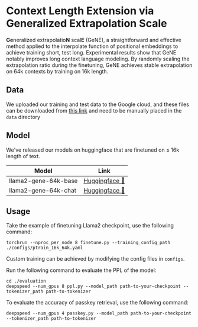 # Context Length Extension via Generalized Extrapolation Scale

**Ge**neralized extrapolatio**N** scal**E** (GeNE), a straightforward and effective method applied to the interpolate function of positional embeddings to achieve training short, test long. Experimental results show
that GeNE notably improves long context language modeling. By randomly scaling the extrapolation ratio during the finetuning, GeNE achieves stable extrapolation on 64k contexts by training on 16k length.

## Data
We uploaded our training and test data to the Google cloud, and these files can be downloaded from [this link](https://drive.google.com/drive/folders/1WS-xo9XAAry7_MA4y0aClz6TGnbaA1Bp?usp=sharing) and need to be manually placed in the `data` directory

## Model

We've released our models on huggingface that are finetuned on $\leq$ 16k length of text.

| Model | Link  |
|-------|-------|
|llama2-gene-64k-base| [Huggingface 🤗](https://huggingface.co/voolxanQED/llama2-gene-64k-base)|
|llama2-gene-64k-chat| [Huggingface 🤗](https://huggingface.co/voolxanQED/llama2-gene-64k-chat)|






## Usage

Take the example of finetuning Llama2 checkpoint, use the following command:

```shell
torchrun --nproc_per_node 8 finetune.py --training_config_path ./configs/ptrain_16k_64k.yaml
```
Custom training can be achieved by modifying the config files in `configs`.

Run the following command to evaluate the PPL of the model:
```shell
cd ./evaluation
deepspeed --num_gpus 8 ppl.py --model_path path-to-your-checkpoint --tokenizer_path path-to-tokenizer
```

To evaluate the accuracy of passkey retrieval, use the following command:
```shell
deepspeed --num_gpus 4 passkey.py --model_path path-to-your-checkpoint --tokenizer_path path-to-tokenizer
```
